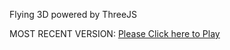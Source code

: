 Flying 3D powered by ThreeJS

MOST RECENT VERSION: [Please Click here to Play](https://rawcdn.githack.com/alperenbutun/Flying-3d/3f5131f/index.html)
